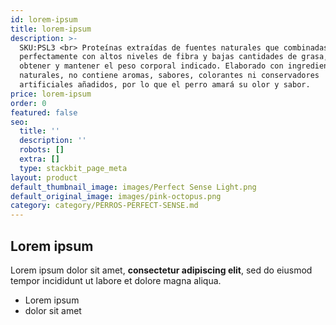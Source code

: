 ```yaml
---
id: lorem-ipsum
title: lorem-ipsum
description: >-
  SKU:PSL3 <br> Proteínas extraídas de fuentes naturales que combinadas
  perfectamente con altos niveles de fibra y bajas cantidades de grasa, ayudan a
  obtener y mantener el peso corporal indicado. Elaborado con ingredientes 100%
  naturales, no contiene aromas, sabores, colorantes ni conservadores
  artificiales añadidos, por lo que el perro amará su olor y sabor.
price: lorem-ipsum
order: 0
featured: false
seo:
  title: ''
  description: ''
  robots: []
  extra: []
  type: stackbit_page_meta
layout: product
default_thumbnail_image: images/Perfect Sense Light.png
default_original_image: images/pink-octopus.png
category: category/PERROS-PERFECT-SENSE.md
---
```

## Lorem ipsum

Lorem ipsum dolor sit amet, **consectetur adipiscing elit**, sed do eiusmod tempor incididunt ut labore et dolore magna aliqua.

- Lorem ipsum
- dolor sit amet